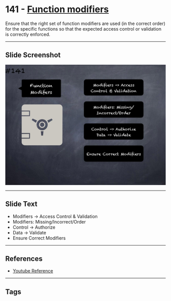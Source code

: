 # 141 - [Function modifiers](Function%20modifiers.md)
Ensure that the right set of function modifiers are used (in the correct order) for the specific functions so that the expected access control or validation is correctly enforced.
___
## Slide Screenshot
![0141.jpg](../../images/5.%20Pitfalls%20and%20Best%20Practices%20201/141.jpg)
___
## Slide Text
- Modifiers -> Access Control & Validation
- Modifiers: Missing/Incorrect/Order
- Control -> Authorize
- Data -> Validate
- Ensure Correct Modifiers
___
## References
- [Youtube Reference](https://youtu.be/pXoEIjHupXk)
___
## Tags